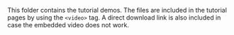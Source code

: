 This folder contains the tutorial demos. The files are included in the tutorial pages by using the `<video>` tag. A direct download link is also included in case the embedded video does not work.

